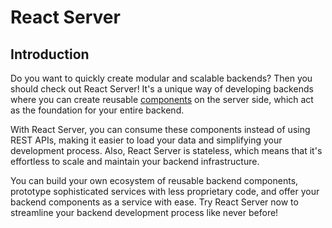 # React Server

## Introduction

Do you want to quickly create modular and scalable backends? Then you should check out React Server! It's a unique way of developing backends where you can create reusable [components](/components) on the server side, which act as the foundation for your entire backend.

With React Server, you can consume these components instead of using REST APIs, making it easier to load your data and simplifying your development process. Also, React Server is stateless, which means that it's effortless to scale and maintain your backend infrastructure.

You can build your own ecosystem of reusable backend components, prototype sophisticated services with less proprietary code, and offer your backend components as a service with ease. Try React Server now to streamline your backend development process like never before!
